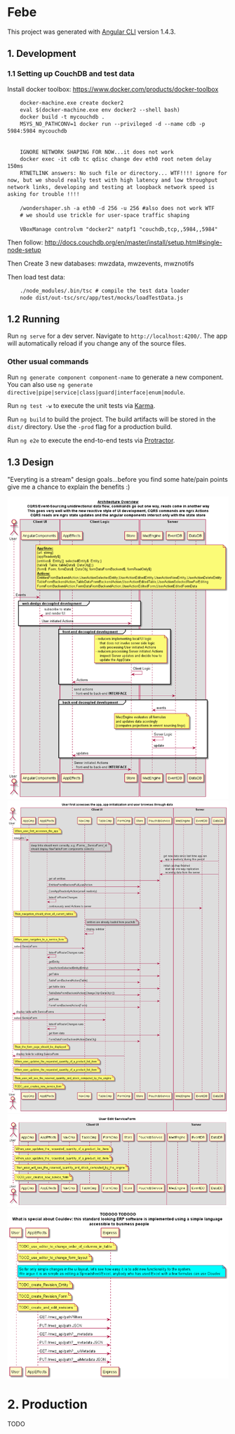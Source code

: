 # Febe

This project was generated with [Angular CLI](https://github.com/angular/angular-cli) version 1.4.3.

## 1. Development

### 1.1 Setting up CouchDB and test data

Install docker toolbox: https://www.docker.com/products/docker-toolbox

        docker-machine.exe create docker2
        eval $(docker-machine.exe env docker2 --shell bash)
        docker build -t mycouchdb .
        MSYS_NO_PATHCONV=1 docker run --privileged -d --name cdb -p 5984:5984 mycouchdb


        IGNORE NETWORK SHAPING FOR NOW...it does not work
        docker exec -it cdb tc qdisc change dev eth0 root netem delay 150ms
        RTNETLINK answers: No such file or directory... WTF!!!! ignore for now, but we should really test with high latency and low throughput network links, developing and testing at loopback network speed is asking for trouble !!!!
        
        /wondershaper.sh -a eth0 -d 256 -u 256 #also does not work WTF
        # we should use trickle for user-space traffic shaping

        VBoxManage controlvm "docker2" natpf1 "couchdb,tcp,,5984,,5984"

Then follow:
http://docs.couchdb.org/en/master/install/setup.html#single-node-setup

Then Create 3 new databases: mwzdata, mwzevents, mwznotifs

Then load test data:

        ./node_modules/.bin/tsc # compile the test data loader
        node dist/out-tsc/src/app/test/mocks/loadTestData.js

## 1.2 Running 

Run `ng serve` for a dev server. Navigate to `http://localhost:4200/`. The app will automatically reload if you change any of the source files.

### Other usual commands

Run `ng generate component component-name` to generate a new component. You can also use `ng generate directive|pipe|service|class|guard|interface|enum|module`.

Run `ng test -w` to execute the unit tests via [Karma](https://karma-runner.github.io).

Run `ng build` to build the project. The build artifacts will be stored in the `dist/` directory. Use the `-prod` flag for a production build.

Run `ng e2e` to execute the end-to-end tests via [Protractor](http://www.protractortest.org/).

## 1.3 Design

"Everyting is a stream" design goals...before you find some hate/pain points give me a chance to explain the benefits :)

![](./docs/img/docs/architecture.png)
![](./docs/img/docs/init_and_view_flows.png)
![](./docs/img/docs/edit_flow.png)
![](./docs/img/docs/metadata_flow.png)

# 2. Production

TODO

